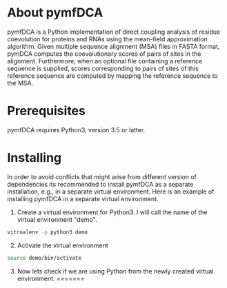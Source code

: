 # About pymfDCA
pymfDCA is a Python implementation of direct coupling analysis of residue coevolution for proteins and RNAs using the mean-field approximation algorithm. Given multiple sequence alignment (MSA) files in FASTA format, pymDCA computes the coevolutionary scores of pairs of sites in the alignment. Furthermore, when an optional file containing a reference sequence is supplied, scores corresponding to pairs of sites of this reference sequence are computed by mapping the reference sequence to the MSA.

# Prerequisites
pymfDCA requires Python3, version 3.5 or latter.

# Installing
In order to avoid conflicts that might arise from different version of dependencies its recommended to install pymfDCA as a separate installation, e.g., in a separate virtual environment. Here is an example of installing pymfDCA in a separate virtual environment.  

1. Create a virtual environment for Python3. I will call the name of the virtual environment "demo".
```bash
vitrualenv -p python3 demo
```  
2. Activate the virtual environment
```bash
source demo/bin/activate
```
3. Now lets check if we are using Python from the newly created virtual environment.
=======
